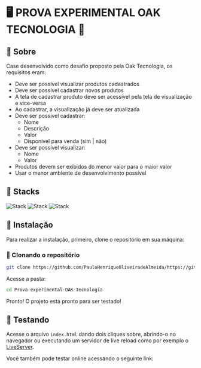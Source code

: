 # 🖥️ PROVA EXPERIMENTAL OAK TECNOLOGIA 🌳

## 🤔 Sobre

Case desenvolvido como desafio proposto pela Oak Tecnologia, os requisitos eram:

- Deve ser possível visualizar produtos cadastrados
- Deve ser possível cadastrar novos produtos
- A tela de cadastrar produto deve ser acessível pela tela de visualização e vice-versa
- Ao cadastrar, a visualização já deve ser atualizada
- Deve ser possível cadastrar:
	- Nome
	- Descrição
	- Valor
	- Disponível para venda (sim | não)
- Deve ser possível visualizar:
	- Nome
	- Valor
- Produtos devem ser exibidos do menor valor para o maior valor
- Usar o menor ambiente de desenvolvimento possível

## 👾 Stacks
![Stack](https://img.shields.io/badge/HTML-red?logo=html5&logoColor=white&style=for-the-badge) ![Stack](https://img.shields.io/badge/CSS-blue?logo=css3&logoColor=white&style=for-the-badge) ![Stack](https://img.shields.io/badge/Javascript-yellow?logo=javascript&logoColor=white&style=for-the-badge)

## 🚀 Instalação
Para realizar a instalação, primeiro, clone o repositório em sua máquina:

### 📄 Clonando o repositório

```sh
git clone https://github.com/PauloHenriqueOliveiradeAlmeida/https://github.com/PauloHenriqueOliveiradeAlmeida/Prova-experimental-OAK-Tecnologia.git
```

Acesse a pasta:

```sh
cd Prova-experimental-OAK-Tecnologia
```

Pronto! O projeto está pronto para ser testado!


## 🏃 Testando

Acesse o arquivo ```index.html``` dando dois cliques sobre, abrindo-o no navegador ou executando um servidor de live reload como por exemplo o [LiveServer](https://marketplace.visualstudio.com/items?itemName=ritwickdey.LiveServer).

Você também pode testar online acessando o seguinte link:

